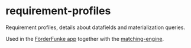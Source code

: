 # requirement-profiles
Requirement profiles, details about datafields and materialization queries.

Used in the [FörderFunke app](https://github.com/Citizen-Knowledge-Graph/foerderfunke-react-app) together with the [matching-engine](https://github.com/Citizen-Knowledge-Graph/matching-engine).

